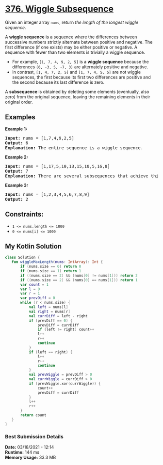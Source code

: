 # [376. Wiggle Subsequence](https://leetcode.com/problems/wiggle-subsequence/)

Given an integer array `nums`, return *the length of the longest wiggle sequence*.  

A **wiggle sequence** is a sequence where the differences between successive numbers strictly alternate between positive and negative. The first difference (if one exists) may be either positive or negative. A sequence with fewer than two elements is trivially a wiggle sequence.  

* For example, `[1, 7, 4, 9, 2, 5]` is a **wiggle sequence** because the differences `(6, -3, 5, -7, 3)` are alternately positive and negative.
* In contrast, `[1, 4, 7, 2, 5]` and `[1, 7, 4, 5, 5]` are not wiggle sequences, the first because its first two differences are positive and the second because its last difference is zero.  

A **subsequence** is obtained by deleting some elements (eventually, also zero) from the original sequence, leaving the remaining elements in their original order.  

## Examples

**Example 1:**  
<pre>
<b>Input:</b> nums = [1,7,4,9,2,5]
<b>Output:</b> 6  
<b>Explanation:</b> The entire sequence is a wiggle sequence.  
</pre>

**Example 2:**  
<pre>
<b>Input:</b> nums = [1,17,5,10,13,15,10,5,16,8]
<b>Output:</b> 7  
<b>Explanation:</b> There are several subsequences that achieve this length. One is [1,17,10,13,10,16,8].  
</pre>

**Example 3:** 
<pre>
<b>Input:</b> nums = [1,2,3,4,5,6,7,8,9]
<b>Output:</b> 2  
</pre>


## Constraints:  
* `1 <= nums.length <= 1000`
* `0 <= nums[i] <= 1000`
 
 ## My Kotlin Solution
 ```kotlin
class Solution {
    fun wiggleMaxLength(nums: IntArray): Int {
        if (nums.size == 0) return 0
        if (nums.size == 1) return 1
        if ((nums.size == 2) && (nums[0] != nums[1])) return 2
        if ((nums.size == 2) && (nums[0] == nums[1])) return 1
        var count = 1
        var l = 0
        var r = 1
        var prevDiff = 0
        while (r < nums.size) {
            val left = nums[l]
            val right = nums[r]
            val currDiff = left - right
            if (prevDiff == 0) {
                prevDiff = currDiff
                if (left != right) count++
                l++
                r++
                continue
            }
            if (left == right) {
                l++
                r++
                continue
            }
            val prevWiggle = prevDiff > 0
            val currWiggle = currDiff > 0
            if (prevWiggle.xor(currWiggle)) {
                count++
                prevDiff = currDiff
            }
            l++
            r++
        }
        return count
    }
}
```
### Best Submission Details
**Date:** 03/18/2021 - 12:14  
**Runtime:** 144 ms  
**Memory Usage:** 33.3 MB  